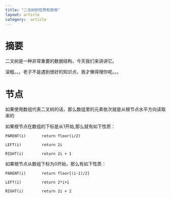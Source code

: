 ```yaml
---
title: "二叉树的性质和使用"
layout: article
category:  article
---
```


# 摘要

二叉树是一种非常重要的数据结构，今天我们来讲讲它。

滚粗。。。老子不是遇到很好的知识点，我才懒得理你呢。。。

# 节点

如果使用数组代表二叉树的话，那么数组里的元素依次就是从根节点水平方向读取来的

如果根节点在数组的下标是从1开始,那么就有如下性质：

	PARENT(i)		return floor(i/2)

	LEFT(i)			return 2i

	RIGHT(i)		return 2i + 1

如果根节点从数组下标为0开始，那么有如下性质：

	
	PARENT(i)		return floor[(i-1)/2] 

	LEFT(i)			return 2*i+1

	RIGHT(i)		return 2i + 2
